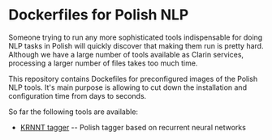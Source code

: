 # Dockerfiles for Polish NLP

Someone trying to run any more sophisticated tools indispensable for doing NLP tasks in Polish will quickly discover
that making them run is pretty hard. Although we have a large number of tools available as Clarin services, processing a
larger number of files takes too much time. 

This repository contains Dockefiles for preconfigured images of the Polish NLP tools. It's main purpose is allowing to
cut down the installation and configuration time from days to seconds.

So far the following tools are available:

* [KRNNT tagger](krnnt) -- Polish tagger based on recurrent neural networks
